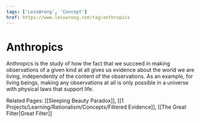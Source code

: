 ```yaml
---
tags: ['LessWrong', 'Concept']
href: https://www.lesswrong.com/tag/anthropics
---
```


# Anthropics
Anthropics is the study of how the fact that we succeed in making observations of a given kind at all gives us evidence about the world we are living, independently of the content of the observations. As an example, for living beings, making any observations at all is only possible in a universe with physical laws that support life.

Related Pages: [[Sleeping Beauty Paradox]], [[1 Projects/Learning/Rationalism/Concepts/Filtered Evidence]], [[The Great Filter|Great Filter]]

